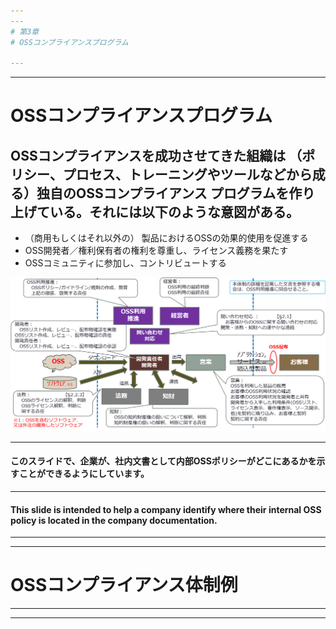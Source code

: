 ```yaml
---
---
# 第3章
# OSSコンプライアンスプログラム

---
```

---
# OSSコンプライアンスプログラム

## OSSコンプライアンスを成功させてきた組織は （ポリシー、プロセス、トレーニングやツールなどから成る）独自のOSSコンプライアンス プログラムを作り上げている。それには以下のような意図がある。
   * （商用もしくはそれ以外の） 製品におけるOSSの効果的使用を促進する
   * OSS開発者／権利保有者の権利を尊重し、ライセンス義務を果たす
   * OSSコミュニティに参加し、コントリビュートする

![An example of an organization for OSS compliance](img/OSSComplianceOrganization.png)

---
#### このスライドで、企業が、社内文書として内部OSSポリシーがどこにあるかを示すことができるようにしています。
---
#### This slide is intended to help a company identify where their internal OSS policy is located in the company documentation.

---
---
# OSSコンプライアンス体制例



---
---
